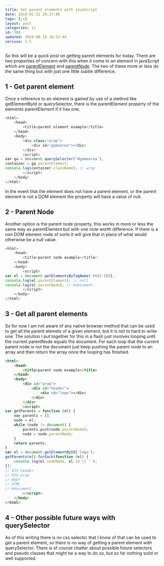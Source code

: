 ```yaml
---
title: Get parent elements with javaScript
date: 2019-02-21 18:37:00
tags: [js]
layout: post
categories: js
id: 388
updated: 2019-08-19 10:52:44
version: 1.5
---
```


So this will be a quick post on getting parent elements for today. There are two properties of concern with this when it come to an element in javaScript which are [parentElement](https://developer.mozilla.org/en/docs/Web/API/Node/parentElement) and [parentNode](https://developer.mozilla.org/en-US/docs/Web/API/Node/parentNode). The two of these more or less do the same thing but with just one little subtle difference.

<!-- more -->

## 1 - Get parent element

Once a reference to an element is gained by use of a method like getElementById or querySelector, there is the parentElement property of the elements parentElement if it has one.

```js
<html>
    <head>
        <title>parent element example</title>
    </head>
    <body>
        <div class="wrap">
            <div id="gamearea"></div>
        </div>
        <script>
var ga = document.querySelector('#gamearea'),
container = ga.parentElement;
console.log(container.className); // wrap
        </script>
    </body>
</html>
```

In the event that the element does not have a parent element, or the parent element is not a DOM element the property will have a value of null.

## 2 - Parent Node 

Another option is the parent node property, this works in more or less the same way as parentElement but with one note worth difference. If there is a non DOM element node  of sorts it will give that in place of what would otherwise be a null value.

```js
<html>
    <head>
        <title>parent node example</title>
    </head>
    <body>
        <script>
var el = document.getElementsByTagName('html')[0];
console.log(el.parentElement); // null
console.log(el.parentNode); // #document
        </script>
    </body>
</html>
```

## 3 - Get all parent elements

So for now I am not aware of any native browser method that can be used to get all the parent elemets of a given element, but it is not to hard to write one. The solution I put together for this in a flash just involves looping until the current parentNode equals the document. For each loop that the current parent node is not the document just keep pushing the parent node to an array and then return the array once the looping has finished.

```html
<html>
    <head>
        <title>parent node example</title>
    </head>
    <body>
        <div id="wrap">
            <div id="header">
                <div id="logo"></div>
            </div>
        </div>
        <script>
var getParents = function (el) {
    var parents = [],
    node = el;
    while (node != document) {
        parents.push(node.parentNode);
        node = node.parentNode;
    }
    return parents;
}
var el = document.getElementById('logo');
getParents(el).forEach(function (el) {
    console.log(el.nodeName, el.id || '');
});
// DIV header
// DIV wrap
// BODY
// HTML
// #document
        </script>
    </body>
</html>
```

## 4 - Other possible future ways with querySelector

As of this writing there is no css selector that I know of that can be used to get a parent element, so there is no way of getting a parent element with querySelector. There is of course chatter about possible future selectors and pseudo classes that might be a way to do so, but so far nothing solid or well supported. 